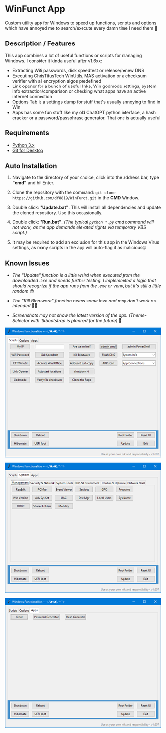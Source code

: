 # WinFunct App

Custom utility app for Windows to speed up functions, scripts and options which have annoyed me to search/execute every damn time I need them 👀

## Description / Features

This app combines a lot of useful functions or scripts for managing Windows. I consider it kinda useful after v1.6xx:

- Extracting Wifi passwords, disk speedtest or release/renew DNS
- Executing ChrisTitusTech WinUtils, MAS activation or a checksum verifier with all encryption algos predefined
- Link opener for a bunch of useful links, Win godmode settings, system info extraction/comparison or checking what apps have an active internet connection
- Options Tab is a settings dump for stuff that's usually annoying to find in Win
- Apps has some fun stuff like my old ChatGPT python interface, a hash cracker or a password/passphrase generator. That one is actually useful


## Requirements

- [Python 3.x](https://www.python.org/downloads/)
- [Git for Desktop](https://git-scm.com/downloads/)

## Auto Installation

1. Navigate to the directory of your choice, click into the address bar, type **"cmd"** and hit Enter.

2. Clone the repository with the command: `git clone https://github.com/df8819/WinFunct.git` in the **CMD** Window.

3. Double click: **"Update.bat"**. This will install all dependencies and update the cloned repository. Use this occasionally.

4. Double click: **"Run.bat"**. _(The typical ```python *.py``` cmd command will not work, as the app demands elevated rights via temporary VBS script.)_

5. It may be required to add an exclusion for this app in the Windows Virus settings, as many scripts in the app will auto-flag it as malicious🤐

## Known Issues

- _The "Update" function is a little weird when executed from the downloaded .exe and needs further testing. I implemented a logic that should recognize if the app runs from the .exe or venv, but it's still a little random_ 😐

- _The "Kill Bloatware" function needs some love and may don't work as intended_ 🤷‍♂️

- _Screenshots may not show the latest version of the app. (Theme-Selector with ttkbootstrap is planned for the future)_ 👀

![Image](1701505001.png)

![Image](1701505091.png)

![Image](1709048179.png)
